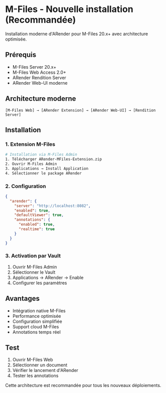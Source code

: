 # M-Files - Nouvelle installation (Recommandée)

Installation moderne d'ARender pour M-Files 20.x+ avec architecture optimisée.

## Prérequis
- M-Files Server 20.x+
- M-Files Web Access 2.0+
- ARender Rendition Server
- ARender Web-UI moderne

## Architecture moderne
```
[M-Files Web] → [ARender Extension] → [ARender Web-UI] → [Rendition Server]
```

## Installation

### 1. Extension M-Files
```bash
# Installation via M-Files Admin
1. Télécharger ARender-MFiles-Extension.zip
2. Ouvrir M-Files Admin
3. Applications → Install Application
4. Sélectionner le package ARender
```

### 2. Configuration
```json
{
  "arender": {
    "server": "http://localhost:8082",  
    "enabled": true,
    "defaultViewer": true,
    "annotations": {
      "enabled": true,
      "realtime": true
    }
  }
}
```

### 3. Activation par Vault
1. Ouvrir M-Files Admin
2. Sélectionner le Vault
3. Applications → ARender → Enable
4. Configurer les paramètres

## Avantages
- Intégration native M-Files
- Performance optimisée
- Configuration simplifiée
- Support cloud M-Files
- Annotations temps réel

## Test
1. Ouvrir M-Files Web
2. Sélectionner un document  
3. Vérifier le lancement d'ARender
4. Tester les annotations

Cette architecture est recommandée pour tous les nouveaux déploiements.